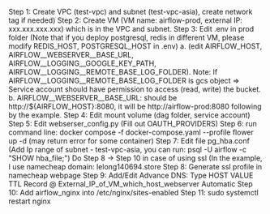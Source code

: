 Step 1: Create VPC (test-vpc) and subnet (test-vpc-asia), create network tag if needed)
Step 2: Create VM (VM name: airflow-prod, external IP: xxx.xxx.xxx.xxx) which is in the VPC and subnet.
Step 3: Edit .env in prod folder (Note that if you deploy postgresql, redis in different VM, please modify REDIS_HOST, POSTGRESQL_HOST in .env)
    a. (edit AIRFLOW_HOST, AIRFLOW__WEBSERVER__BASE_URL, AIRFLOW__LOGGING__GOOGLE_KEY_PATH, AIRFLOW__LOGGING__REMOTE_BASE_LOG_FOLDER). Note: If AIRFLOW__LOGGING__REMOTE_BASE_LOG_FOLDER is gcs object => Service account should have permission to access (read, write) the bucket.
    b. AIRFLOW__WEBSERVER__BASE_URL: should be http://${AIRFLOW_HOST}:8080, it will be http://airflow-prod:8080 following by the example.
Step 4: Edit mount volume (dag folder, service account)
Step 5: Edit webserser_config.py (Fill out OAUTH_PROVIDERS)
Step 6: run command line: docker compose -f docker-compose.yaml --profile flower up -d (may return error for some container)
Step 7: Edit file pg_hba.conf (Add Ip range of subnet - test-vpc-asia, you can run: psql -U airflow -c "SHOW hba_file;")
Do Step 8 -> Step 10 in case of using ssl (In the example, I use namecheap domain: lelong140694.store
Step 8: Generate ssl profile in namecheap webpage
Step 9: Add/Edit Advance DNS:
  Type      HOST     VALUE                                        TTL
  Record    @        External_IP_of_VM_which_host_webserver        Automatic
Step 10: Add airflow_nginx into /etc/nginx/sites-enabled
Step 11: sudo systemctl restart nginx



